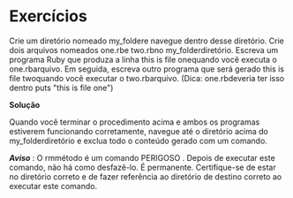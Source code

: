 # Exercícios

Crie um diretório nomeado my_foldere navegue dentro desse diretório. Crie dois arquivos nomeados one.rbe two.rbno
my_folderdiretório. Escreva um programa Ruby que produza a linha this is file onequando você executa o one.rbarquivo. Em
seguida, escreva outro programa que será gerado this is file twoquando você executar o two.rbarquivo. (Dica:
one.rbdeveria ter isso dentro puts "this is file one")

**Solução**

Quando você terminar o procedimento acima e ambos os programas estiverem funcionando corretamente, navegue até o
diretório acima do my_folderdiretório e exclua todo o conteúdo gerado com um comando.

**_Aviso_** : O rmmétodo é um comando PERIGOSO . Depois de executar este comando, não há como desfazê-lo. É permanente.
Certifique-se de estar no diretório correto e de fazer referência ao diretório de destino correto ao executar este
comando.